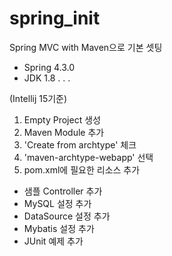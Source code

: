 # spring_init

Spring MVC with Maven으로 기본 셋팅
  - Spring 4.3.0
  -  JDK 1.8
  .
  .
  .


(Intellij 15기준)<br>
1. Empty Project 생성<br>
2. Maven Module 추가<br>
3. 'Create from archtype' 체크<br>
4. 'maven-archtype-webapp' 선택<br>
5. pom.xml에 필요한 리소스 추가

- 샘플 Controller 추가
- MySQL 설정 추가
- DataSource 설정 추가
- Mybatis 설정 추가
- JUnit 예제 추가

